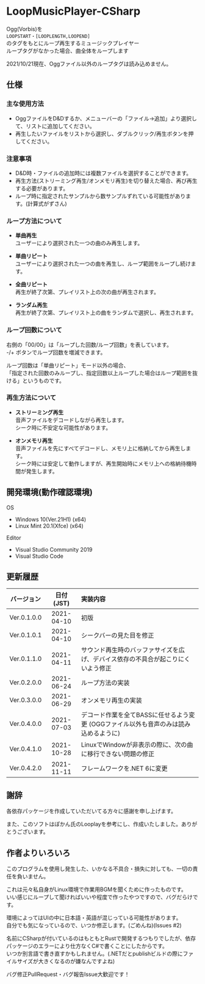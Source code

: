 # LoopMusicPlayer-CSharp
Ogg(Vorbis)を  
``LOOPSTART・[LOOPLENGTH,LOOPEND]``  
のタグをもとにループ再生するミュージックプレイヤー  
ループタグがなかった場合、曲全体をループします

2021/10/21現在、Oggファイル以外のループタグは読み込めません。

## 仕様
### 主な使用方法
* OggファイルをD&Dするか、メニューバーの「ファイル→追加」より選択して、リストに追加してください。
* 再生したいファイルをリストから選択し、ダブルクリック/再生ボタンを押してください。

### 注意事項
* D&D時・ファイルの追加時には複数ファイルを選択することができます。
* 再生方法(ストリーミング再生/オンメモリ再生)を切り替えた場合、再び再生する必要があります。
* ループ時に指定されたサンプルから数サンプルずれている可能性があります。(計算式がずさん)

### ループ方法について
+ **単曲再生**  
ユーザーにより選択された一つの曲のみ再生します。

+ **単曲リピート**  
ユーザーにより選択された一つの曲を再生し、ループ範囲をループし続けます。

+ **全曲リピート**  
再生が終了次第、プレイリスト上の次の曲が再生されます。

+ **ランダム再生**  
再生が終了次第、プレイリスト上の曲をランダムで選択し、再生されます。

### ループ回数について
右側の「00/00」は「ループした回数/ループ回数」を表しています。  
\-/+ ボタンでループ回数を増減できます。

ループ回数は「単曲リピート」モード以外の場合、  
「指定された回数のみループし、指定回数以上ループした場合はループ範囲を抜ける」というものです。


### 再生方法について
+ **ストリーミング再生**  
音声ファイルをデコードしながら再生します。  
シーク時に不安定な可能性があります。

+ **オンメモリ再生**  
音声ファイルを先にすべてデコードし、メモリ上に格納してから再生します。  
シーク時には安定して動作しますが、再生開始時にメモリ上への格納待機時間が発生します。

## 開発環境(動作確認環境)
OS
* Windows 10(Ver.21H1) (x64)  
* Linux Mint 20.1(Xfce) (x64)

Editor
* Visual Studio Community 2019  
* Visual Studio Code

## 更新履歴
|バージョン |日付(JST) |                                      実装内容                                      |
|:---------:|:--------:|:-----------------------------------------------------------------------------------|
|Ver.0.1.0.0|2021-04-10|初版                                                                                |
|Ver.0.1.0.1|2021-04-10|シークバーの見た目を修正                                                            |
|Ver.0.1.1.0|2021-04-11|サウンド再生時のバッファサイズを広げ、デバイス依存の不具合が起こりにくいよう修正    |
|Ver.0.2.0.0|2021-06-24|ループ方法の実装                                                                    |
|Ver.0.3.0.0|2021-06-29|オンメモリ再生の実装                                                                |
|Ver.0.4.0.0|2021-07-03|デコード作業を全てBASSに任せるよう変更 (OGGファイル以外も音声のみは読み込めるように)|
|Ver.0.4.1.0|2021-10-28|LinuxでWindowが非表示の際に、次の曲に移行できない問題の修正                         |
|Ver.0.4.2.0|2021-11-11|フレームワークを.NET 6に変更                                                        |

## 謝辞
各依存パッケージを作成していただいてる方々に感謝を申し上げます。

また、このソフトはぽかん氏のLooplayを参考にし、作成いたしました。ありがとうございます。

## 作者よりいろいろ
このプログラムを使用し発生した、いかなる不具合・損失に対しても、一切の責任を負いません。

これは元々私自身がLinux環境で作業用BGMを聞くために作ったものです。  
いい感じにループして聞ければいいや程度で作ったやつですので、バグだらけです。

環境によってはUIの中に日本語・英語が混じっている可能性があります。  
自分でも気になっているので、いつか修正します。(ごめんね)(Issues #2)

名前にCSharpが付いているのはもともとRustで開発するつもりでしたが、依存パッケージのエラーにより仕方なくC#で書くことにしたからです。  
いつか別言語で書き直すかもしれません。(.NETだとpublishビルドの際にファイルサイズが大きくなるのが嫌なんですよね)

バグ修正PullRequest・バグ報告Issue大歓迎です！

